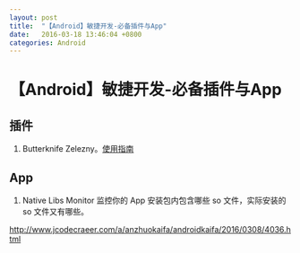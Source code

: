 ```yaml
---
layout: post
title:  "【Android】敏捷开发-必备插件与App"
date:   2016-03-18 13:46:04 +0800
categories: Android
---
```

# 【Android】敏捷开发-必备插件与App

## 插件

1. Butterknife Zelezny。[使用指南](http://www.cnblogs.com/soaringEveryday/p/4607438.html?utm_source=tuicool&utm_medium=referral)

## App
1. Native Libs Monitor 监控你的 App 安装包内包含哪些 so 文件，实际安装的 so 文件又有哪些。


http://www.jcodecraeer.com/a/anzhuokaifa/androidkaifa/2016/0308/4036.html

